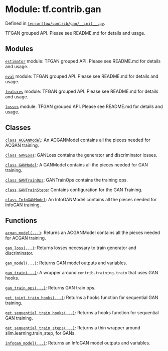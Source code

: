 <div itemscope itemtype="http://developers.google.com/ReferenceObject">
<meta itemprop="name" content="tf.contrib.gan" />
</div>

# Module: tf.contrib.gan



Defined in [`tensorflow/contrib/gan/__init__.py`](https://www.tensorflow.org/code/tensorflow/contrib/gan/__init__.py).

TFGAN grouped API. Please see README.md for details and usage.

## Modules

[`estimator`](../../tf/contrib/gan/estimator.md) module: TFGAN grouped API. Please see README.md for details and usage.

[`eval`](../../tf/contrib/gan/eval.md) module: TFGAN grouped API. Please see README.md for details and usage.

[`features`](../../tf/contrib/gan/features.md) module: TFGAN grouped API. Please see README.md for details and usage.

[`losses`](../../tf/contrib/gan/losses.md) module: TFGAN grouped API. Please see README.md for details and usage.

## Classes

[`class ACGANModel`](../../tf/contrib/gan/ACGANModel.md): An ACGANModel contains all the pieces needed for ACGAN training.

[`class GANLoss`](../../tf/contrib/gan/GANLoss.md): GANLoss contains the generator and discriminator losses.

[`class GANModel`](../../tf/contrib/gan/GANModel.md): A GANModel contains all the pieces needed for GAN training.

[`class GANTrainOps`](../../tf/contrib/gan/GANTrainOps.md): GANTrainOps contains the training ops.

[`class GANTrainSteps`](../../tf/contrib/gan/GANTrainSteps.md): Contains configuration for the GAN Training.

[`class InfoGANModel`](../../tf/contrib/gan/InfoGANModel.md): An InfoGANModel contains all the pieces needed for InfoGAN training.

## Functions

[`acgan_model(...)`](../../tf/contrib/gan/acgan_model.md): Returns an ACGANModel contains all the pieces needed for ACGAN training.

[`gan_loss(...)`](../../tf/contrib/gan/gan_loss.md): Returns losses necessary to train generator and discriminator.

[`gan_model(...)`](../../tf/contrib/gan/gan_model.md): Returns GAN model outputs and variables.

[`gan_train(...)`](../../tf/contrib/gan/gan_train.md): A wrapper around `contrib.training.train` that uses GAN hooks.

[`gan_train_ops(...)`](../../tf/contrib/gan/gan_train_ops.md): Returns GAN train ops.

[`get_joint_train_hooks(...)`](../../tf/contrib/gan/get_joint_train_hooks.md): Returns a hooks function for sequential GAN training.

[`get_sequential_train_hooks(...)`](../../tf/contrib/gan/get_sequential_train_hooks.md): Returns a hooks function for sequential GAN training.

[`get_sequential_train_steps(...)`](../../tf/contrib/gan/get_sequential_train_steps.md): Returns a thin wrapper around slim.learning.train_step, for GANs.

[`infogan_model(...)`](../../tf/contrib/gan/infogan_model.md): Returns an InfoGAN model outputs and variables.

